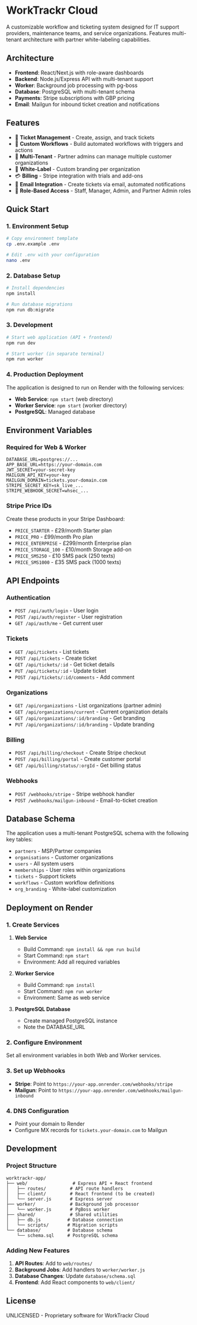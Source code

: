 # WorkTrackr Cloud

A customizable workflow and ticketing system designed for IT support providers, maintenance teams, and service organizations. Features multi-tenant architecture with partner white-labeling capabilities.

## Architecture

- **Frontend**: React/Next.js with role-aware dashboards
- **Backend**: Node.js/Express API with multi-tenant support
- **Worker**: Background job processing with pg-boss
- **Database**: PostgreSQL with multi-tenant schema
- **Payments**: Stripe subscriptions with GBP pricing
- **Email**: Mailgun for inbound ticket creation and notifications

## Features

- 🎫 **Ticket Management** - Create, assign, and track tickets
- 🔄 **Custom Workflows** - Build automated workflows with triggers and actions
- 👥 **Multi-Tenant** - Partner admins can manage multiple customer organizations
- 🎨 **White-Label** - Custom branding per organization
- 💳 **Billing** - Stripe integration with trials and add-ons
- 📧 **Email Integration** - Create tickets via email, automated notifications
- 🔐 **Role-Based Access** - Staff, Manager, Admin, and Partner Admin roles

## Quick Start

### 1. Environment Setup

```bash
# Copy environment template
cp .env.example .env

# Edit .env with your configuration
nano .env
```

### 2. Database Setup

```bash
# Install dependencies
npm install

# Run database migrations
npm run db:migrate
```

### 3. Development

```bash
# Start web application (API + frontend)
npm run dev

# Start worker (in separate terminal)
npm run worker
```

### 4. Production Deployment

The application is designed to run on Render with the following services:

- **Web Service**: `npm start` (web directory)
- **Worker Service**: `npm start` (worker directory)  
- **PostgreSQL**: Managed database

## Environment Variables

### Required for Web & Worker

```env
DATABASE_URL=postgres://...
APP_BASE_URL=https://your-domain.com
JWT_SECRET=your-secret-key
MAILGUN_API_KEY=your-key
MAILGUN_DOMAIN=tickets.your-domain.com
STRIPE_SECRET_KEY=sk_live_...
STRIPE_WEBHOOK_SECRET=whsec_...
```

### Stripe Price IDs

Create these products in your Stripe Dashboard:

- `PRICE_STARTER` - £29/month Starter plan
- `PRICE_PRO` - £99/month Pro plan  
- `PRICE_ENTERPRISE` - £299/month Enterprise plan
- `PRICE_STORAGE_100` - £10/month Storage add-on
- `PRICE_SMS250` - £10 SMS pack (250 texts)
- `PRICE_SMS1000` - £35 SMS pack (1000 texts)

## API Endpoints

### Authentication
- `POST /api/auth/login` - User login
- `POST /api/auth/register` - User registration
- `GET /api/auth/me` - Get current user

### Tickets
- `GET /api/tickets` - List tickets
- `POST /api/tickets` - Create ticket
- `GET /api/tickets/:id` - Get ticket details
- `PUT /api/tickets/:id` - Update ticket
- `POST /api/tickets/:id/comments` - Add comment

### Organizations
- `GET /api/organizations` - List organizations (partner admin)
- `GET /api/organizations/current` - Current organization details
- `GET /api/organizations/:id/branding` - Get branding
- `PUT /api/organizations/:id/branding` - Update branding

### Billing
- `POST /api/billing/checkout` - Create Stripe checkout
- `POST /api/billing/portal` - Create customer portal
- `GET /api/billing/status/:orgId` - Get billing status

### Webhooks
- `POST /webhooks/stripe` - Stripe webhook handler
- `POST /webhooks/mailgun-inbound` - Email-to-ticket creation

## Database Schema

The application uses a multi-tenant PostgreSQL schema with the following key tables:

- `partners` - MSP/Partner companies
- `organisations` - Customer organizations
- `users` - All system users
- `memberships` - User roles within organizations
- `tickets` - Support tickets
- `workflows` - Custom workflow definitions
- `org_branding` - White-label customization

## Deployment on Render

### 1. Create Services

1. **Web Service**
   - Build Command: `npm install && npm run build`
   - Start Command: `npm start`
   - Environment: Add all required variables

2. **Worker Service**  
   - Build Command: `npm install`
   - Start Command: `npm run worker`
   - Environment: Same as web service

3. **PostgreSQL Database**
   - Create managed PostgreSQL instance
   - Note the DATABASE_URL

### 2. Configure Environment

Set all environment variables in both Web and Worker services.

### 3. Set up Webhooks

- **Stripe**: Point to `https://your-app.onrender.com/webhooks/stripe`
- **Mailgun**: Point to `https://your-app.onrender.com/webhooks/mailgun-inbound`

### 4. DNS Configuration

- Point your domain to Render
- Configure MX records for `tickets.your-domain.com` to Mailgun

## Development

### Project Structure

```
worktrackr-app/
├── web/                 # Express API + React frontend
│   ├── routes/         # API route handlers
│   ├── client/         # React frontend (to be created)
│   └── server.js       # Express server
├── worker/             # Background job processor
│   └── worker.js       # PgBoss worker
├── shared/             # Shared utilities
│   ├── db.js          # Database connection
│   └── scripts/       # Migration scripts
└── database/          # Database schema
    └── schema.sql     # PostgreSQL schema
```

### Adding New Features

1. **API Routes**: Add to `web/routes/`
2. **Background Jobs**: Add handlers to `worker/worker.js`
3. **Database Changes**: Update `database/schema.sql`
4. **Frontend**: Add React components to `web/client/`

## License

UNLICENSED - Proprietary software for WorkTrackr Cloud

